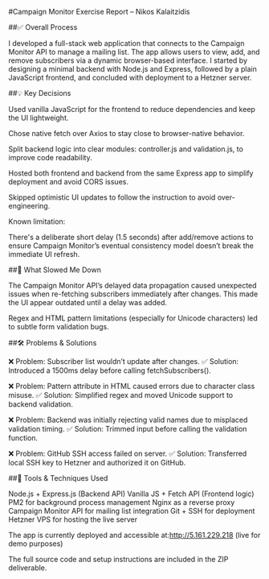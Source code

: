 #Campaign Monitor Exercise Report – Nikos Kalaitzidis

##✅ Overall Process

I developed a full-stack web application that connects to the Campaign Monitor API to manage a mailing list. The app allows users to view, add, and remove subscribers via a dynamic browser-based interface. I started by designing a minimal backend with Node.js and Express, followed by a plain JavaScript frontend, and concluded with deployment to a Hetzner server.

##💡 Key Decisions

Used vanilla JavaScript for the frontend to reduce dependencies and keep the UI lightweight.

Chose native fetch over Axios to stay close to browser-native behavior.

Split backend logic into clear modules: controller.js and validation.js, to improve code readability.

Hosted both frontend and backend from the same Express app to simplify deployment and avoid CORS issues.

Skipped optimistic UI updates to follow the instruction to avoid over-engineering.

Known limitation:

There's a deliberate short delay (1.5 seconds) after add/remove actions to ensure Campaign Monitor’s eventual consistency model doesn’t break the immediate UI refresh.

##🐢 What Slowed Me Down

The Campaign Monitor API’s delayed data propagation caused unexpected issues when re-fetching subscribers immediately after changes. This made the UI appear outdated until a delay was added.

Regex and HTML pattern limitations (especially for Unicode characters) led to subtle form validation bugs.

##🛠 Problems & Solutions

❌ Problem: Subscriber list wouldn’t update after changes.
✅ Solution: Introduced a 1500ms delay before calling fetchSubscribers().

❌ Problem: Pattern attribute in HTML caused errors due to character class misuse.
✅ Solution: Simplified regex and moved Unicode support to backend validation.

❌ Problem: Backend was initially rejecting valid names due to misplaced validation timing.
✅ Solution: Trimmed input before calling the validation function.

❌ Problem: GitHub SSH access failed on server.
✅ Solution: Transferred local SSH key to Hetzner and authorized it on GitHub.

##🧰 Tools & Techniques Used

Node.js + Express.js (Backend API)
Vanilla JS + Fetch API (Frontend logic)
PM2 for background process management
Nginx as a reverse proxy
Campaign Monitor API for mailing list integration
Git + SSH for deployment
Hetzner VPS for hosting the live server

The app is currently deployed and accessible at:http://5.161.229.218 (live for demo purposes)

The full source code and setup instructions are included in the ZIP deliverable.
